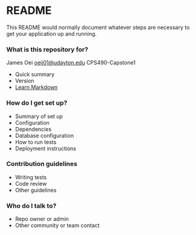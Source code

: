 # README #

This README would normally document whatever steps are necessary to get your application up and running.

### What is this repository for? ###

James Oei oeij01@udayton.edu CPS490-Capstone1
* Quick summary
* Version
* [Learn Markdown](https://bitbucket.org/tutorials/markdowndemo)

### How do I get set up? ###

* Summary of set up
* Configuration
* Dependencies
* Database configuration
* How to run tests
* Deployment instructions

### Contribution guidelines ###

* Writing tests
* Code review
* Other guidelines

### Who do I talk to? ###

* Repo owner or admin
* Other community or team contact